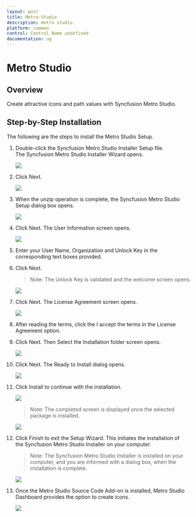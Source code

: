 ```yaml
---
layout: post
title: Metro-Studio
description: metro studio
platform: common
control: Control Name undefined
documentation: ug
---
```


# Metro Studio

## Overview

Create attractive icons and path values with Syncfusion Metro Studio.

## Step-by-Step Installation

The following are the steps to install the Metro Studio Setup.

1.  Double-click the Syncfusion Metro Studio Installer Setup file. The Syncfusion Metro Studio Installer Wizard opens.

    ![](Step-by-Step-Installation_images/Step-by-Step-Installation_img1.png)

2.  Click Next.

    ![](Step-by-Step-Installation_images/Step-by-Step-Installation_img2.png)

3.  When the unzip operation is complete, the Syncfusion Metro Studio Setup dialog box opens.

    ![](Step-by-Step-Installation_images/Step-by-Step-Installation_img3.png)

4.  Click Next. The User Information screen opens.
    
	![](Step-by-Step-Installation_images/Step-by-Step-Installation_img4.png)

5.  Enter your User Name, Organization and Unlock Key in the corresponding text boxes provided.

6.  Click Next.

    > Note: The Unlock Key is validated and the welcome screen opens.

    ![](Step-by-Step-Installation_images/Step-by-Step-Installation_img6.png)

7.  Click Next. The License Agreement screen opens.

    ![](Step-by-Step-Installation_images/Step-by-Step-Installation_img7.png)

8.  After reading the terms, click the I accept the terms in the License Agreement option.

9.  Click Next. Then Select the Installation folder screen opens.

    ![](Step-by-Step-Installation_images/Step-by-Step-Installation_img8.png)

10. Click Next. The Ready to Install dialog opens.

    ![](Step-by-Step-Installation_images/Step-by-Step-Installation_img9.png)

11. Click Install to continue with the installation.

    ![](Step-by-Step-Installation_images/Step-by-Step-Installation_img10.png)

    > Note: The completed screen is displayed once the selected package is installed.

    ![](Step-by-Step-Installation_images/Step-by-Step-Installation_img12.png)

12. Click Finish to exit the Setup Wizard. This initiates the installation of the Syncfusion Metro Studio Installer on your computer.

    > Note: The Syncfusion Metro Studio Installer is installed on your computer, and you are informed with a dialog box, when the installation is complete.

    ![](Step-by-Step-Installation_images/Step-by-Step-Installation_img14.png)

13. Once the Metro Studio Source Code Add-on is installed, Metro Studio Dashboard provides the option to create icons.

    ![](Step-by-Step-Installation_images/Step-by-Step-Installation_img15.png)